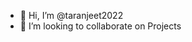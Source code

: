- 👋 Hi, I’m @taranjeet2022
- 💞️ I’m looking to collaborate on Projects

<!---
taranjeet2022/taranjeet2022 is a ✨ special ✨ repository because its `README.md` (this file) appears on your GitHub profile.
You can click the Preview link to take a look at your changes.
--->
